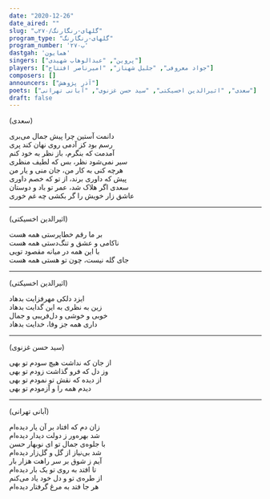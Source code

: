 ```yaml
---
date: "2020-12-26"
date_aired: ""
slug: "گلهای-رنگارنگ/۲۷۰ب"
program_type: "گلهای-رنگارنگ" 
program_number: '۲۷۰ب'
dastgah: 'همایون'
singers: ["پروین", "عبدالوهاب شهیدی"]
players: ["جواد معروفی", "جلیل شهناز", "امیرناصر افتتاح"]
composers: []
announcers: ["آذر پژوهش"]
poets: ["سعدی", "اثیرالدین اخسیکتی", "سید حسن غزنوی", "آبانی تهرانی"]
draft: false
---
```


(سعدی)  

دانمت آستین چرا پیش جمال می‌بری  
رسم بود کز آدمی روی نهان کند پری  
آمدمت که بنگرم، باز نظر به خود کنم  
سیر نمی‌شود نظر، بس که لطیف منظری  
هرچه کنی به کار من، جان منی و یار من  
پیش که داوری برند، از تو که خصم داوری  
سعدی اگر هلاک شد، عمر تو باد و دوستان  
عاشق زار خویش را گر بکشی چه غم خوری  

---  

(اثیرالدین اخسیکتی)  

بر ما رقم خطاپرستی همه هست  
ناکامی و عشق و تنگ‌دستی همه هست  
با این همه در میانه مقصود تویی  
جای گله نیست، چون تو هستی همه هست  

---  

(اثیرالدین اخسیکتی)  

ایزد دلکی مهرفزایت بدهاد  
زین به نظری به این گدایت بدهاد  
خوبی و خوشی و دل‌فریبی و جمال  
داری همه جز وفا، خدایت بدهاد  

---  

(سید حسن غزنوی)  

از جان که نداشت هیچ سودم تو بهی  
وز دل که فرو گذاشت زودم تو بهی  
از دیده که نقش تو نمودم تو بهی  
دیدم همه را و آزمودم تو بهی  

---  

(آبانی تهرانی)  

زان دم که افتاد بر آن یار دیده‌ام  
شد بهره‌ور ز دولت دیدار دیده‌ام  
با جلوه‌ی جمال تو ای نوبهار حسن  
شد بی‌نیاز از گل و گل‌زار دیده‌ام  
آیم ز شوق بر سر راهت هزار بار  
تا افتد به روی تو یک بار دیده‌ام  
از طره‌ی تو و دل خود یاد می‌کنم  
هر جا فتد به مرغ گرفتار دیده‌ام  
